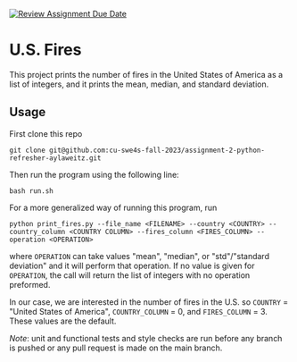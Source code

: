 [![Review Assignment Due Date](https://classroom.github.com/assets/deadline-readme-button-24ddc0f5d75046c5622901739e7c5dd533143b0c8e959d652212380cedb1ea36.svg)](https://classroom.github.com/a/oQi7O4AA)
# U.S. Fires
This project prints the number of fires in the United States of America as a list of integers, and it prints the mean, median, and standard deviation.

## Usage
First clone this repo

```
git clone git@github.com:cu-swe4s-fall-2023/assignment-2-python-refresher-aylaweitz.git
```

Then run the program using the following line:

```
bash run.sh
```

For a more generalized way of running this program, run

```
python print_fires.py --file_name <FILENAME> --country <COUNTRY> --country_column <COUNTRY COLUMN> --fires_column <FIRES_COLUMN> --operation <OPERATION>
```

where `OPERATION` can take values "mean", "median", or "std"/"standard deviation" and it will perform that operation. If no value is given for `OPERATION`, the call will return the list of integers with no operation preformed.

In our case, we are interested in the number of fires in the U.S. so `COUNTRY` = "United States of America", `COUNTRY_COLUMN` = 0, and `FIRES_COLUMN` = 3. These values are the default.

*Note*: unit and functional tests and style checks are run before any branch is pushed or any pull request is made on the main branch.
